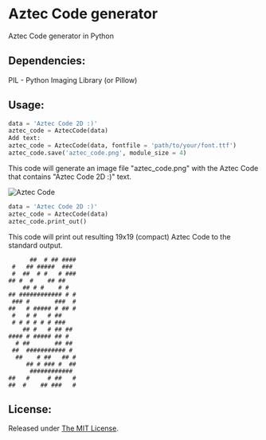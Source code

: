 # Aztec Code generator
Aztec Code generator in Python


## Dependencies:  
PIL - Python Imaging Library (or Pillow)


## Usage:
```python
data = 'Aztec Code 2D :)'
aztec_code = AztecCode(data)
Add text:
aztec_code = AztecCode(data, fontfile = 'path/to/your/font.ttf')
aztec_code.save('aztec_code.png', module_size = 4)
```

This code will generate an image file "aztec_code.png" with the Aztec Code that contains "Aztec Code 2D :)" text.

![Aztec Code](https://1.bp.blogspot.com/-OZIo4dGwAM4/V7BaYoBaH2I/AAAAAAAAAwc/WBdTV6osTb4TxNf2f6v7bCfXM4EuO4OdwCLcB/s1600/aztec_code.png "Aztec Code with data")

```python
data = 'Aztec Code 2D :)'
aztec_code = AztecCode(data)
aztec_code.print_out()
```

This code will print out resulting 19x19 (compact) Aztec Code to the standard output.

```
      ##  # ## ####
 #   ## #####  ### 
 #  ##  # #   # ###
## #  #    ## ##   
    ## # #    # #  
## ############ # #
 ### #       ###  #
##   # ##### # ## #
 #   # #   # ##    
 # # # # # # ###   
    ## #   # ## ## 
#### # ##### ## #  
  # ##       ## ## 
 ##  ########### # 
  ##    # ##   ## #
     ## # ### #  ##
      ############ 
##   #     # ##   #
##  #    ## ###   #
```

## License:
Released under [The MIT License](https://github.com/delimitry/aztec_code_generator/blob/master/LICENSE).
